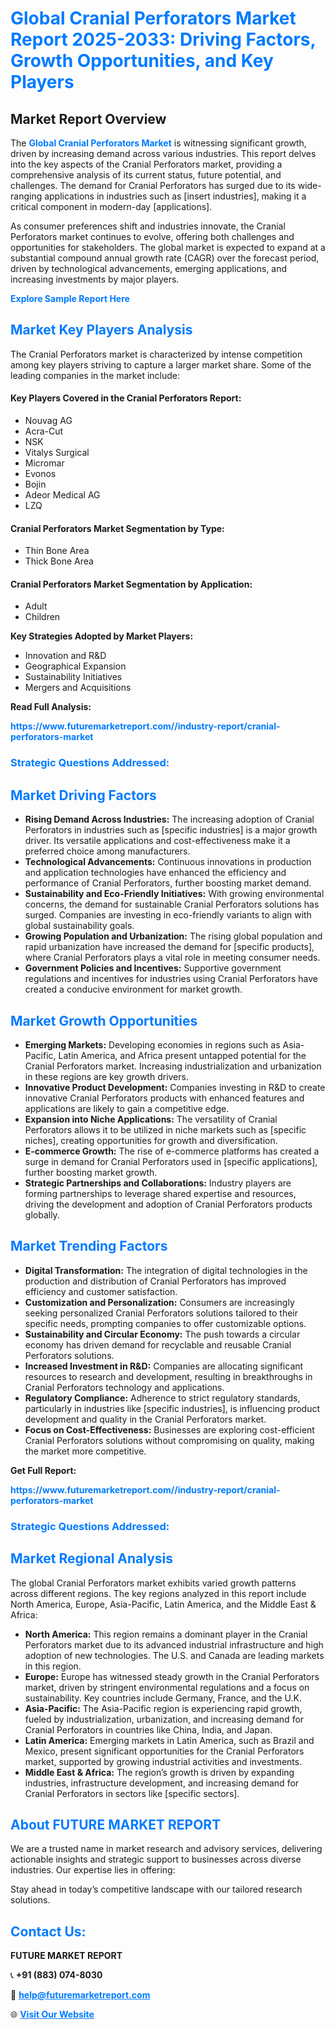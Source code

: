 <h1 style="color: #007BFF;">Global Cranial Perforators Market Report 2025-2033: Driving Factors, Growth Opportunities, and Key Players</h1>

<section id="overview">
<h2>Market Report Overview</h2>
<p>The <a href="https://www.futuremarketreport.com//industry-report/cranial-perforators-market" style="color: #007BFF; text-decoration: none;"><strong>Global Cranial Perforators Market</strong></a> is witnessing significant growth, driven by increasing demand across various industries. This report delves into the key aspects of the Cranial Perforators market, providing a comprehensive analysis of its current status, future potential, and challenges. The demand for Cranial Perforators has surged due to its wide-ranging applications in industries such as [insert industries], making it a critical component in modern-day [applications].</p>
<p>As consumer preferences shift and industries innovate, the Cranial Perforators market continues to evolve, offering both challenges and opportunities for stakeholders. The global market is expected to expand at a substantial compound annual growth rate (CAGR) over the forecast period, driven by technological advancements, emerging applications, and increasing investments by major players.</p>
</section>

<section id="overview">
<p><a href="https://www.futuremarketreport.com//request-sample/reportId=64544" style="color: #007BFF; text-decoration: none;"><strong>Explore Sample Report Here</strong></a></p>
</section>

<section id="key-players">
<h2 style="color: #007BFF;">Market Key Players Analysis</h2>
<p>The Cranial Perforators market is characterized by intense competition among key players striving to capture a larger market share. Some of the leading companies in the market include:</p>
<h4>Key Players Covered in the Cranial Perforators Report:</h4>
<ul><li>Nouvag AG</li><li>Acra-Cut</li><li>NSK</li><li>Vitalys Surgical</li><li>Micromar</li><li>Evonos</li><li>Bojin</li><li>Adeor Medical AG</li><li>LZQ</li></ul>
<h4>Cranial Perforators Market Segmentation by Type:</h4>
<ul><li>Thin Bone Area</li><li>Thick Bone Area</li></ul>

<h4>Cranial Perforators Market Segmentation by Application:</h4>
<ul><li>Adult</li><li>Children</li></ul>
<p><strong>Key Strategies Adopted by Market Players:</strong></p>
<ul>
<li>Innovation and R&D</li>
<li>Geographical Expansion</li>
<li>Sustainability Initiatives</li>
<li>Mergers and Acquisitions</li>
</ul>
</section>

<section>
<p><strong>Read Full Analysis: </strong></p><a href="https://www.futuremarketreport.com//industry-report/cranial-perforators-market" style="color: #007BFF; text-decoration: none;"><strong>https://www.futuremarketreport.com//industry-report/cranial-perforators-market</strong></a>
<h3 style="color: #007BFF;">Strategic Questions Addressed:</h3>
</section>

<section id="driving-factors">
<h2 style="color: #007BFF;">Market Driving Factors</h2>
<ul>
<li><strong>Rising Demand Across Industries:</strong> The increasing adoption of Cranial Perforators in industries such as [specific industries] is a major growth driver. Its versatile applications and cost-effectiveness make it a preferred choice among manufacturers.</li>
<li><strong>Technological Advancements:</strong> Continuous innovations in production and application technologies have enhanced the efficiency and performance of Cranial Perforators, further boosting market demand.</li>
<li><strong>Sustainability and Eco-Friendly Initiatives:</strong> With growing environmental concerns, the demand for sustainable Cranial Perforators solutions has surged. Companies are investing in eco-friendly variants to align with global sustainability goals.</li>
<li><strong>Growing Population and Urbanization:</strong> The rising global population and rapid urbanization have increased the demand for [specific products], where Cranial Perforators plays a vital role in meeting consumer needs.</li>
<li><strong>Government Policies and Incentives:</strong> Supportive government regulations and incentives for industries using Cranial Perforators have created a conducive environment for market growth.</li>
</ul>
</section>

<section id="growth-opportunities">
<h2 style="color: #007BFF;">Market Growth Opportunities</h2>
<ul>
<li><strong>Emerging Markets:</strong> Developing economies in regions such as Asia-Pacific, Latin America, and Africa present untapped potential for the Cranial Perforators market. Increasing industrialization and urbanization in these regions are key growth drivers.</li>
<li><strong>Innovative Product Development:</strong> Companies investing in R&D to create innovative Cranial Perforators products with enhanced features and applications are likely to gain a competitive edge.</li>
<li><strong>Expansion into Niche Applications:</strong> The versatility of Cranial Perforators allows it to be utilized in niche markets such as [specific niches], creating opportunities for growth and diversification.</li>
<li><strong>E-commerce Growth:</strong> The rise of e-commerce platforms has created a surge in demand for Cranial Perforators used in [specific applications], further boosting market growth.</li>
<li><strong>Strategic Partnerships and Collaborations:</strong> Industry players are forming partnerships to leverage shared expertise and resources, driving the development and adoption of Cranial Perforators products globally.</li>
</ul>
</section>

<section id="trending-factors">
<h2 style="color: #007BFF;">Market Trending Factors</h2>
<ul>
<li><strong>Digital Transformation:</strong> The integration of digital technologies in the production and distribution of Cranial Perforators has improved efficiency and customer satisfaction.</li>
<li><strong>Customization and Personalization:</strong> Consumers are increasingly seeking personalized Cranial Perforators solutions tailored to their specific needs, prompting companies to offer customizable options.</li>
<li><strong>Sustainability and Circular Economy:</strong> The push towards a circular economy has driven demand for recyclable and reusable Cranial Perforators solutions.</li>
<li><strong>Increased Investment in R&D:</strong> Companies are allocating significant resources to research and development, resulting in breakthroughs in Cranial Perforators technology and applications.</li>
<li><strong>Regulatory Compliance:</strong> Adherence to strict regulatory standards, particularly in industries like [specific industries], is influencing product development and quality in the Cranial Perforators market.</li>
<li><strong>Focus on Cost-Effectiveness:</strong> Businesses are exploring cost-efficient Cranial Perforators solutions without compromising on quality, making the market more competitive.</li>
</ul>
</section>

<section>
<p><strong>Get Full Report: </strong></p><a href="https://www.futuremarketreport.com//industry-report/cranial-perforators-market" style="color: #007BFF; text-decoration: none;"><strong>https://www.futuremarketreport.com//industry-report/cranial-perforators-market</strong></a>
<h3 style="color: #007BFF;">Strategic Questions Addressed:</h3>
</section>


<section id="regional-analysis">
<h2 style="color: #007BFF;">Market Regional Analysis</h2>
<p>The global Cranial Perforators market exhibits varied growth patterns across different regions. The key regions analyzed in this report include North America, Europe, Asia-Pacific, Latin America, and the Middle East & Africa:</p>
<ul>
<li><strong>North America:</strong> This region remains a dominant player in the Cranial Perforators market due to its advanced industrial infrastructure and high adoption of new technologies. The U.S. and Canada are leading markets in this region.</li>
<li><strong>Europe:</strong> Europe has witnessed steady growth in the Cranial Perforators market, driven by stringent environmental regulations and a focus on sustainability. Key countries include Germany, France, and the U.K.</li>
<li><strong>Asia-Pacific:</strong> The Asia-Pacific region is experiencing rapid growth, fueled by industrialization, urbanization, and increasing demand for Cranial Perforators in countries like China, India, and Japan.</li>
<li><strong>Latin America:</strong> Emerging markets in Latin America, such as Brazil and Mexico, present significant opportunities for the Cranial Perforators market, supported by growing industrial activities and investments.</li>
<li><strong>Middle East & Africa:</strong> The region’s growth is driven by expanding industries, infrastructure development, and increasing demand for Cranial Perforators in sectors like [specific sectors].</li>
</ul>
</section>

<footer>
<h2 style="color: #007BFF;">About FUTURE MARKET REPORT</h2>
<p>We are a trusted name in market research and advisory services, delivering actionable insights and strategic support to businesses across diverse industries. Our expertise lies in offering:</p>

<p>Stay ahead in today’s competitive landscape with our tailored research solutions.</p>

<h2 style="color: #007BFF;">Contact Us:</h2>
<p><strong>FUTURE MARKET REPORT</strong></p>
<p>📞 <strong>+91 (883) 074-8030</strong></p>
<p>📧 <strong><a href="mailto:help@futuremarketreport.com" style="color: #007BFF;">help@futuremarketreport.com</a></strong></p>
<p>🌐 <strong><a href="https://www.futuremarketreport.com/" style="color: #007BFF;">Visit Our Website</a></strong></p>
</footer>